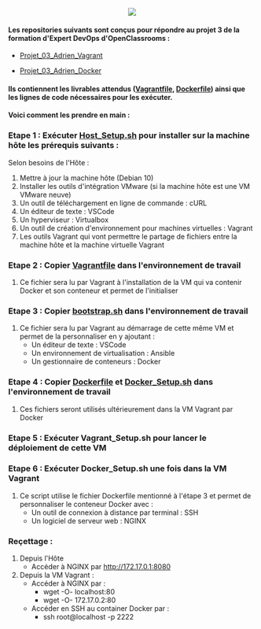 <p align="center">
  <img src="https://i.imgur.com/V4ObU05.jpg">
</p>

#### Les repositories suivants sont conçus pour répondre au projet 3 de la formation d'Expert DevOps d'OpenClassrooms :
  - [Projet_03_Adrien_Vagrant](https://github.com/adrien13330/Projet_03_Adrien_Vagrant/)
  
  - [Projet_03_Adrien_Docker](https://github.com/adrien13330/Projet_03_Adrien_Docker/)
#### Ils contiennent les livrables attendus ([Vagrantfile](https://github.com/adrien13330/Projet_03_Adrien_Vagrant/blob/master/Vagrantfile), [Dockerfile](https://github.com/adrien13330/Projet_03_Adrien_Docker/blob/master/Dockerfile)) ainsi que les lignes de code nécessaires pour les exécuter.

#### Voici comment les prendre en main :

### Etape 1 : Exécuter [Host_Setup.sh](https://github.com/adrien13330/Projet_03_Adrien_Vagrant/blob/master/Host_Setup.sh) pour installer sur la machine hôte les prérequis suivants :

Selon besoins de l'Hôte :
  1. Mettre à jour la machine hôte (Debian 10)
  2. Installer les outils d'intégration VMware (si la machine hôte est une VM VMware neuve)
  3. Un outil de téléchargement en ligne de commande : cURL
  4. Un éditeur de texte : VSCode
  5. Un hyperviseur : Virtualbox
  6. Un outil de création d'environnement pour machines virtuelles : Vagrant
  7. Les outils Vagrant qui vont permettre le partage de fichiers entre la machine hôte et la machine virtuelle Vagrant
  
### Etape 2 : Copier [Vagrantfile](https://github.com/adrien13330/Projet_03_Adrien_Vagrant/blob/master/Vagrantfile) dans l'environnement de travail 
  1. Ce fichier sera lu par Vagrant à l'installation de la VM qui va contenir Docker et son conteneur et permet de l'initialiser
 
### Etape 3 : Copier [bootstrap.sh](https://github.com/adrien13330/Projet_03_Adrien_Vagrant/blob/master/bootstrap.sh) dans l'environnement de travail
  1. Ce fichier sera lu par Vagrant au démarrage de cette même VM et permet de la personnaliser en y ajoutant :
     - Un éditeur de texte : VSCode
     - Un environnement de virtualisation : Ansible
     - Un gestionnaire de conteneurs : Docker
    
### Etape 4 : Copier [Dockerfile](https://github.com/adrien13330/Projet_03_Adrien_Docker/blob/master/Dockerfile) et [Docker_Setup.sh](https://github.com/adrien13330/Projet_03_Adrien_Docker/blob/master/Docker_Setup.sh) dans l'environnement de travail
  1. Ces fichiers seront utilisés ultérieurement dans la VM Vagrant par Docker 
 
### Etape 5 : Exécuter Vagrant_Setup.sh pour lancer le déploiement de cette VM
 
### Etape 6 : Exécuter Docker_Setup.sh une fois dans la VM Vagrant
  1. Ce script utilise le fichier Dockerfile mentionné à l'étape 3 et permet de personnaliser le conteneur Docker avec :
     - Un outil de connexion à distance par terminal : SSH
     - Un logiciel de serveur web : NGINX
  
### Reçettage :
  1. Depuis l'Hôte
     - Accéder à NGINX par http://172.17.0.1:8080
  2. Depuis la VM Vagrant :
     - Accéder à NGINX par :
       - wget -O- localhost:80
       - wget -O- 172.17.0.2:80
     - Accéder en SSH au container Docker par :
       - ssh root@localhost -p 2222
